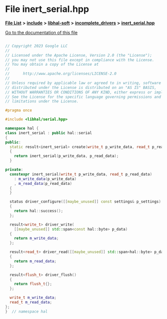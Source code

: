 

# File inert\_serial.hpp

[**File List**](files.md) **>** [**include**](dir_cba0faac6e93618a6e2539705915bd70.md) **>** [**libhal-soft**](dir_d4bad6877cf31bc2d39b696d7a305013.md) **>** [**incomplete\_drivers**](dir_6341654c6178e3c825562b2d2d27fb31.md) **>** [**inert\_serial.hpp**](inert__serial_8hpp.md)

[Go to the documentation of this file](inert__serial_8hpp.md)

```C++

// Copyright 2023 Google LLC
//
// Licensed under the Apache License, Version 2.0 (the "License");
// you may not use this file except in compliance with the License.
// You may obtain a copy of the License at
//
//      http://www.apache.org/licenses/LICENSE-2.0
//
// Unless required by applicable law or agreed to in writing, software
// distributed under the License is distributed on an "AS IS" BASIS,
// WITHOUT WARRANTIES OR CONDITIONS OF ANY KIND, either express or implied.
// See the License for the specific language governing permissions and
// limitations under the License.

#pragma once

#include <libhal/serial.hpp>

namespace hal {
class inert_serial : public hal::serial
{
public:
  static result<inert_serial> create(write_t p_write_data, read_t p_read_data)
  {
    return inert_serial(p_write_data, p_read_data);
  }

private:
  constexpr inert_serial(write_t p_write_data, read_t p_read_data)
    : m_write_data(p_write_data)
    , m_read_data(p_read_data)
  {
  }

  status driver_configure([[maybe_unused]] const settings& p_settings)
  {
    return hal::success();
  };

  result<write_t> driver_write(
    [[maybe_unused]] std::span<const hal::byte> p_data)
  {
    return m_write_data;
  };

  result<read_t> driver_read([[maybe_unused]] std::span<hal::byte> p_data)
  {
    return m_read_data;
  };

  result<flush_t> driver_flush()
  {
    return flush_t{};
  };

  write_t m_write_data;
  read_t m_read_data;
};
}  // namespace hal

```

